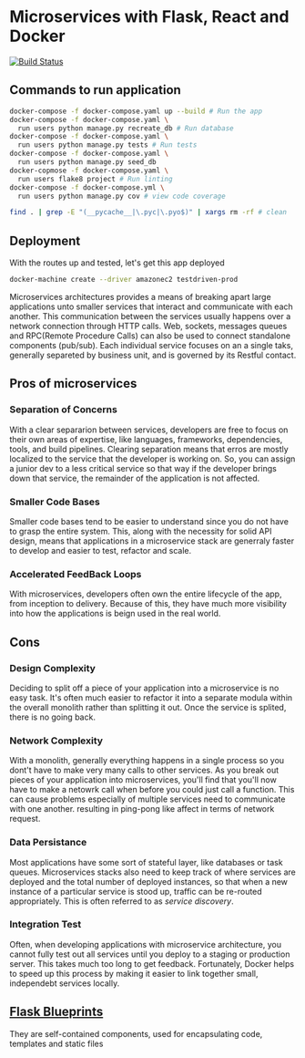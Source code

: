 # Microservices with Flask, React and Docker

[![Build Status](https://app.travis-ci.com/rafaelpardor/testdriven-app.svg?branch=master)](https://app.travis-ci.com/rafaelpardor/testdriven-app)

## Commands to run application

```bash
docker-compose -f docker-compose.yaml up --build # Run the app
docker-compose -f docker-compose.yaml \
  run users python manage.py recreate_db # Run database
docker-compose -f docker-compose.yaml \
  run users python manage.py tests # Run tests
docker-compose -f docker-compose.yaml \
  run users python manage.py seed_db
docker-copmose -f docker-compose.yaml \
  run users flake8 project # Run linting
docker-compose -f docker-compose.yml \
  run users python manage.py cov # view code coverage

find . | grep -E "(__pycache__|\.pyc|\.pyo$)" | xargs rm -rf # clean
```

## Deployment

With the routes up and tested, let's get this app deployed

```bash
docker-machine create --driver amazonec2 testdriven-prod
```

Microservices architectures provides a means of breaking apart large applications unto 
smaller services that interact and communicate with each another. This communication
between the services usually happens over a network connection through HTTP calls. 
Web, sockets, messages queues and RPC(Remote Procedure Calls) can also be used to connect 
standalone components (pub/sub). Each individual service focuses on an a single taks, 
generally separeted by business unit, and is governed by its Restful contact.

## Pros of microservices

### Separation of Concerns

With a clear separarion between services, developers are free to focus on their own 
areas of expertise, like languages, frameworks, dependencies, tools, and build pipelines.
Clearing separation means that erros are mostly localized to the service that the developer 
is working on. So, you can assign a junior dev to a less critical service so that way if 
the developer brings down that service, the remainder of the application is not affected.

### Smaller Code Bases

Smaller code bases tend to be easier to understand since you do not have to grasp the entire 
system. This, along with the necessity for solid API design, means that applications 
in a microservice stack are generraly faster to develop and easier to test, refactor and scale.

### Accelerated FeedBack Loops

With microservices, developers often own the entire lifecycle of the app, from inception to 
delivery. Because of this, they have much more visibility into how the applications is beign 
used in the real world.

## Cons

### Design Complexity

Deciding to split off a piece of your application into a microservice is no easy task. It's 
often much easier to refactor it into a separate modula within the overall monolith rather 
than splitting it out. Once the service is splited, there is no going back.

### Network Complexity

With a monolith, generally everything happens in a single process so you dont't have to make 
very many calls to other services. As you break out pieces of your application into 
microservices, you'll find that you'll now have to make a netowrk call when before you could just 
call a function.
This can cause problems especially of multiple services need to communicate with one another.
resulting in ping-pong like affect in terms of network request.

### Data Persistance

Most applications have some sort of stateful layer, like databases or task queues. Microservices
stacks also need to keep track of where services are deployed and the total number of deployed 
instances, so that when a new instance of a particular service is stood up, traffic can be 
re-routed appropriately. This is often referred to as _service discovery_.

### Integration Test

Often, when developing applications with microservice architecture, you cannot fully test out 
all services until you deploy to a staging or production server. This takes much too long to 
get feedback. Fortunately, Docker helps to speed up this process by making it easier to link 
together small, independebt services locally.

## [Flask Blueprints](https://flask.palletsprojects.com/en/2.0.x/blueprints/)

They are self-contained components, used for encapsulating code, templates and static files
